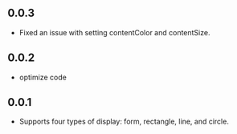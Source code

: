 ## 0.0.3

* Fixed an issue with setting contentColor and contentSize.


## 0.0.2

* optimize code


## 0.0.1

* Supports four types of display: form, rectangle, line, and circle.
